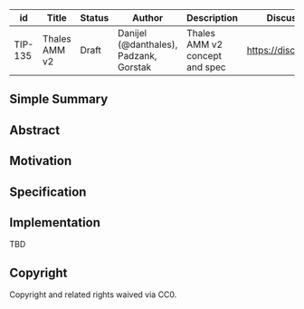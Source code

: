 | id | Title | Status | Author | Description | Discussions to | Created |
| ----------- | ----------- | ----------- | ----------- | ----------- | ----------- | ----------- |
| TIP-135 | Thales AMM v2| Draft | Danijel (@danthales), Padzank, Gorstak| Thales AMM v2 concept and spec| https://discord.gg/thales | 2023-03-16


## Simple Summary


## Abstract

  
## Motivation


## Specification 


## Implementation

TBD

## Copyright
 
Copyright and related rights waived via CC0.
